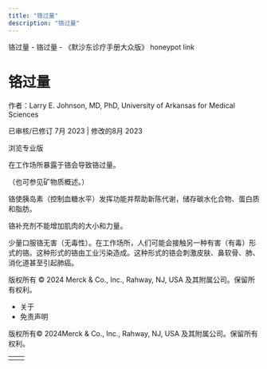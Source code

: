 ```yaml
---
title: "铬过量"
description: "铬过量"
---
```


﻿铬过量 \- 铬过量 \- 《默沙东诊疗手册大众版》 honeypot link

# 铬过量

作者：Larry E. Johnson, MD, PhD, University of Arkansas for Medical Sciences

已审核/已修订 7月 2023 \| 修改的8月 2023

浏览专业版

在工作场所暴露于铬会导致铬过量。

（也可参见矿物质概述。）

铬使胰岛素（控制血糖水平）发挥功能并帮助新陈代谢，储存碳水化合物、蛋白质和脂肪。

铬补充剂不能增加肌肉的大小和力量。

少量口服铬无害（无毒性）。在工作场所，人们可能会接触另一种有害（有毒）形式的铬。这种形式的铬由工业污染造成。这种形式的铬会刺激皮肤、鼻软骨、肺、消化道甚至引起肺癌。



版权所有 © 2024
Merck & Co., Inc., Rahway, NJ, USA 及其附属公司。保留所有权利。

- 关于
- 免责声明

版权所有© 2024Merck & Co., Inc., Rahway, NJ, USA 及其附属公司。保留所有权利。

|     |     |
| --- | --- |
|  |  |
